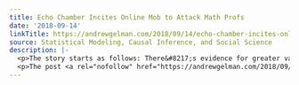 ```yaml
---
title: Echo Chamber Incites Online Mob to Attack Math Profs
date: '2018-09-14'
linkTitle: https://andrewgelman.com/2018/09/14/echo-chamber-incites-online-mob-to-attack-math-profs/
source: Statistical Modeling, Causal Inference, and Social Science
description: |-
  <p>The story starts as follows: There&#8217;s evidence for greater variability in the distribution of men, compared to women, in various domains. Two math professors, Theodore Hill and Sergei Tabachnikov, wrote an article exploring a mathematical model for the evolution of this difference in variation, and send the article to the Mathematical Intelligencer, a magazine that [&#8230;]</p>
  <p>The post <a rel="nofollow" href="https://andrewgelman.com/2018/09/14/echo-chamber-incites-online-mob-to-att
---
```

